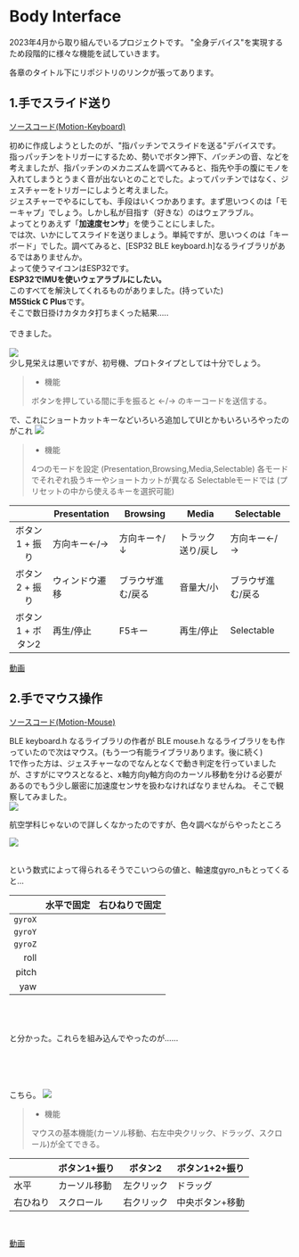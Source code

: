 # Body Interface

2023年4月から取り組んでいるプロジェクトです。
"全身デバイス"を実現するため段階的に様々な機能を試していきます。

各章のタイトル下にリポジトリのリンクが張ってあります。
## 1.手でスライド送り
[ソースコード(Motion-Keyboard)](https://github.com/shiwasu-tech/body_interface/tree/master/Motion_Key)

初めに作成しようとしたのが、"指パッチンでスライドを送る"デバイスです。<br>指っパッチンをトリガーにするため、勢いでボタン押下、*パッチン*の音、などを考えましたが、指パッチンのメカニズムを調べてみると、指先や手の腹にモノを入れてしまうとうまく音が出ないとのことでした。よってパッチンではなく、ジェスチャーをトリガーにしようと考えました。<br>ジェスチャーでやるにしても、手段はいくつかあります。まず思いつくのは「モーキャプ」でしょう。しかし私が目指す（好きな）のはウェアラブル。<br>よってとりあえず「**加速度センサ**」を使うことにしました。<br>では次、いかにしてスライドを送りましょう。単純ですが、思いつくのは「キーボード」でした。調べてみると、[ESP32 BLE keyboard.h]なるライブラリがあるではありませんか。<br>よって使うマイコンはESP32です。<br>**ESP32でIMUを使いウェアラブルにしたい。**<br>このすべてを解決してくれるものがありました。(持っていた)<br>**M5Stick C Plus**です。<br>そこで数日掛けカタカタ打ちまくった結果.....<br><br>できました。<br><br>![](images/prototype.JPG)<br>
少し見栄えは悪いですが、初号機、プロトタイプとしては十分でしょう。<br>
> - 機能<br>
>
> ボタンを押している間に手を振ると ←/→ のキーコードを送信する。

で、これにショートカットキーなどいろいろ追加してUIとかもいろいろやったのがこれ
![](images/ver1.1.JPG)
> - 機能<br>
> 
> 4つのモードを設定 (Presentation,Browsing,Media,Selectable)
> 各モードでそれぞれ扱うキーやショートカットが異なる
> Selectableモードでは (プリセットの中から使えるキーを選択可能)

||Presentation|Browsing|Media|Selectable|
|:---:|---|---|---|---|
|ボタン1 + 振り|方向キー←/→|方向キー↑/↓|トラック送り/戻し|方向キー←/→|
|ボタン2 + 振り|ウィンドウ遷移|ブラウザ進む/戻る|音量大/小|ブラウザ進む/戻る|
|ボタン1 + ボタン2|再生/停止|F5キー|再生/停止|Selectable|

[動画]()
## 2.手でマウス操作
[ソースコード(Motion-Mouse)]()

BLE keyboard.h なるライブラリの作者が BLE mouse.h なるライブラリをも作っていたので次はマウス。(もう一つ有能ライブラリあります。後に続く)<br>1で作った方は、ジェスチャーなのでなんとなくで動き判定を行っていましたが、さすがにマウスとなると、x軸方向y軸方向のカーソル移動を分ける必要があるのでもう少し厳密に加速度センサを扱わなければなりませんね。
そこで観察してみました。<br>![](images/imuwatching.JPG)


航空学科じゃないので詳しくなかったのですが、色々調べながらやったところ<br>

![](images/function.png)


<br>
という数式によって得られるそうでこいつらの値と、軸速度gyro_nもとってくると...
<br>

||水平で固定|右ひねりで固定|
|---:|---:|---:|
|`gyroX`|||
|`gyroY`|||
|`gyroZ`|||
|roll|||
|pitch|||
|yaw|||

<br><br><br>と分かった。これらを組み込んでやったのが......


<br><br><br><br>こちら。
![](images/)

> - 機能
> 
> マウスの基本機能(カーソル移動、右左中央クリック、ドラッグ、スクロール)が全てできる。

||ボタン1+振り|ボタン2|ボタン1+2+振り|
|---|---|---|---|
|水平|カーソル移動|左クリック|ドラッグ|
|右ひねり|スクロール|右クリック|中央ボタン+移動|

<br>

[動画](https://twitter.com/shiwasu_tech/status/1656628823746809857?s=20)

